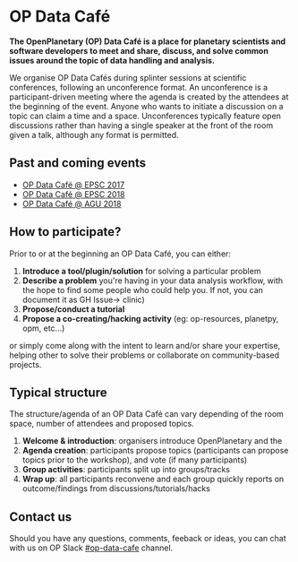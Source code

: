# OP Data Café

**The OpenPlanetary (OP) Data Café is a place for planetary scientists and software developers to meet and share, discuss, and solve common issues around the topic of data handling and analysis.**

We organise OP Data Cafés during splinter sessions at scientific conferences, following an unconference format. An unconference is a participant-driven meeting where the agenda is created by the attendees at the beginning of the event. Anyone who wants to initiate a discussion on a topic can claim a time and a space. Unconferences typically feature open discussions rather than having a single speaker at the front of the room given a talk, although any format is permitted.

## Past and coming events

* [OP Data Café @ EPSC 2017](/events/epsc2017)  
* [OP Data Café @ EPSC 2018](/events/epsc2018)  
* [OP Data Café @ AGU 2018](/events/agu2018)

## How to participate?

Prior to or at the beginning an OP Data Café, you can either:

1. **Introduce a tool/plugin/solution** for solving a particular problem
2. **Describe a problem** you're having in your data analysis workflow, with the hope to find some people who could help you. If not, you can document it as GH Issue-> clinic)
3. **Propose/conduct a tutorial**
4. **Propose a co-creating/hacking activity** (eg: op-resources, planetpy, opm, etc...)

or simply come along with the intent to learn and/or share your expertise, helping other to solve their problems or collaborate on community-based projects.

## Typical structure

The structure/agenda of an OP Data Café can vary depending of the room space, number of attendees and proposed topics.

1. **Welcome & introduction**: organisers introduce OpenPlanetary and the 
2. **Agenda creation**: participants propose topics (participants can propose topics prior to the workshop), and vote (if many participants)
3. **Group activities**: participants split up into groups/tracks
4. **Wrap up**: all participants reconvene and each group quickly reports on outcome/findings from discussions/tutorials/hacks

## Contact us

Should you have any questions, comments, feeback or ideas, you can chat with us on OP Slack [#op-data-cafe](https://openplanetary.slack.com/messages/C3X7807B5/team/U04CXH18V/) channel.

